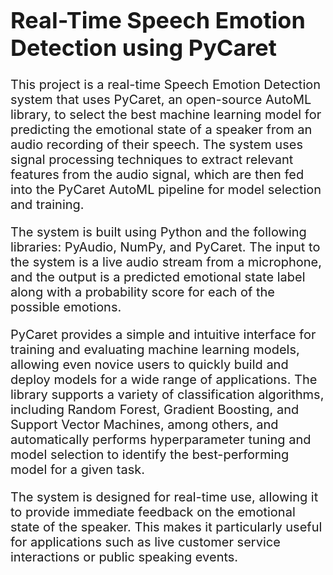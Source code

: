 <h1 style="font-size: 36px;">Real-Time Speech Emotion Detection using PyCaret</h1>
<p style="font-size: 20px;">This project is a real-time Speech Emotion Detection system that uses PyCaret, an open-source AutoML library, to select the best machine learning model for predicting the emotional state of a speaker from an audio recording of their speech. The system uses signal processing techniques to extract relevant features from the audio signal, which are then fed into the PyCaret AutoML pipeline for model selection and training. </p>

<p style="font-size: 20px;">The system is built using Python and the following libraries: PyAudio, NumPy, and PyCaret. The input to the system is a live audio stream from a microphone, and the output is a predicted emotional state label along with a probability score for each of the possible emotions. </p>

<p style="font-size: 20px;">PyCaret provides a simple and intuitive interface for training and evaluating machine learning models, allowing even novice users to quickly build and deploy models for a wide range of applications. The library supports a variety of classification algorithms, including Random Forest, Gradient Boosting, and Support Vector Machines, among others, and automatically performs hyperparameter tuning and model selection to identify the best-performing model for a given task. </p>

<p style="font-size: 20px;">The system is designed for real-time use, allowing it to provide immediate feedback on the emotional state of the speaker. This makes it particularly useful for applications such as live customer service interactions or public speaking events. </p>
